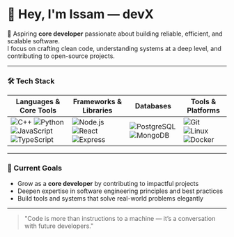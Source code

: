 # 👋 Hey, I'm Issam — **devX**

🚀 Aspiring **core developer** passionate about building reliable, efficient, and scalable software.  
I focus on crafting clean code, understanding systems at a deep level, and contributing to open-source projects.

---

### 🛠️ Tech Stack

| **Languages & Core Tools** | **Frameworks & Libraries** | **Databases** | **Tools & Platforms** |
|----------------------------|-----------------------------|---------------|------------------------|
| ![C++](https://img.shields.io/badge/C++-00599C?style=for-the-badge&logo=cplusplus&logoColor=white) ![Python](https://img.shields.io/badge/Python-3776AB?style=for-the-badge&logo=python&logoColor=white) ![JavaScript](https://img.shields.io/badge/JavaScript-F7DF1E?style=for-the-badge&logo=javascript&logoColor=black) ![TypeScript](https://img.shields.io/badge/TypeScript-3178C6?style=for-the-badge&logo=typescript&logoColor=white) | ![Node.js](https://img.shields.io/badge/Node.js-339933?style=for-the-badge&logo=node.js&logoColor=white) ![React](https://img.shields.io/badge/React-61DAFB?style=for-the-badge&logo=react&logoColor=black) ![Express](https://img.shields.io/badge/Express-000000?style=for-the-badge&logo=express&logoColor=white) | ![PostgreSQL](https://img.shields.io/badge/PostgreSQL-4169E1?style=for-the-badge&logo=postgresql&logoColor=white) ![MongoDB](https://img.shields.io/badge/MongoDB-47A248?style=for-the-badge&logo=mongodb&logoColor=white) | ![Git](https://img.shields.io/badge/Git-F05032?style=for-the-badge&logo=git&logoColor=white) ![Linux](https://img.shields.io/badge/Linux-FCC624?style=for-the-badge&logo=linux&logoColor=black) ![Docker](https://img.shields.io/badge/Docker-2496ED?style=for-the-badge&logo=docker&logoColor=white) |

---

### 📌 Current Goals
- Grow as a **core developer** by contributing to impactful projects  
- Deepen expertise in software engineering principles and best practices  
- Build tools and systems that solve real-world problems elegantly  

---

> "Code is more than instructions to a machine — it’s a conversation with future developers."
